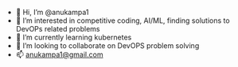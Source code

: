 - 👋 Hi, I’m @anukampa1
- 👀 I’m interested in competitive coding, AI/ML, finding solutions to DevOPs related problems
- 🌱 I’m currently learning kubernetes
- 💞️ I’m looking to collaborate on DevOPS problem solving
- 📫 anukampa1@gmail.com

<!---
anukampa1/anukampa1 is a ✨ special ✨ repository because its `README.md` (this file) appears on your GitHub profile.
You can click the Preview link to take a look at your changes.
--->

